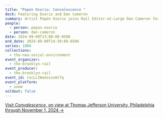 ```yaml
---
title: "Pepón Osorio: Convalescence "
deck: Featuring Osorio and Dan Cameron
summary: Artist Pepón Osorio joins Rail Editor-at-Large Dan Cameron for a conversation.
people:
  - person: pepon-osorio
  - person: dan-cameron
date: 2024-09-09T13:00:00-0500
end_date: 2024-09-09T14:30:00-0500
series: 1084
collections:
  - the-new-social-environment
event_organizer:
  - the-brooklyn-rail
event_producer:
  - the-brooklyn-rail
event_id: recLLIWadvszomt7q
event_platform:
  - zoom
soldout: false
---
```

[V﻿isit *Convalescence,* on view at Thomas Jefferson University, Philadelphia through November 1, 2024 → ](https://philadelphiacontemporary.org/projects/convalescence-pepon-osorio)